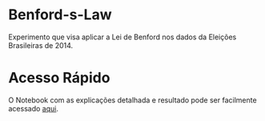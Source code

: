 # Benford-s-Law

Experimento que visa aplicar a Lei de Benford nos dados da Eleições Brasileiras de 2014.

# Acesso Rápido

O Notebook com as explicações detalhada e resultado pode ser facilmente acessado [aqui](https://nbviewer.jupyter.org/github/Fernandohf/Benford-s-Law/blob/master/Lei%20de%20Bendford.ipynb).

